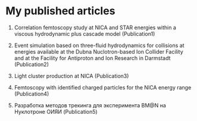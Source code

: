 # My published articles

1. Correlation femtoscopy study at NICA and STAR energies within a viscous hydrodynamic plus cascade model (Publication1)

2. Event simulation based on three-fluid hydrodynamics for collisions at energies available at the Dubna Nuclotron-based Ion Collider
Facility and at the Facility for Antiproton and Ion Research in Darmstadt (Publication2)

3. Light cluster production at NICA (Publication3)

4. Femtoscopy with identified charged particles for the NICA energy range (Publication4)

5. Разработка методов трекинга для эксперимента BM@N на Нуклотроне ОИЯИ (Publication5)
